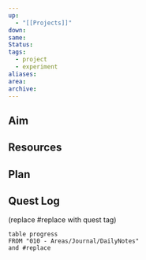 ```yaml
---
up:
  - "[[Projects]]"
down: 
same: 
Status: 
tags:
  - project
  - experiment
aliases: 
area: 
archive:
---
```

## Aim

## Resources

## Plan

## Quest Log
(replace #replace with quest tag)
```dataview
table progress
FROM "010 - Areas/Journal/DailyNotes"
and #replace
```